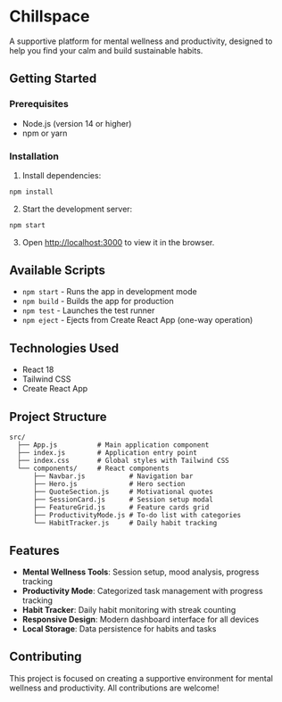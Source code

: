 # Chillspace

A supportive platform for mental wellness and productivity, designed to help you find your calm and build sustainable habits.

## Getting Started

### Prerequisites
- Node.js (version 14 or higher)
- npm or yarn

### Installation

1. Install dependencies:
```bash
npm install
```

2. Start the development server:
```bash
npm start
```

3. Open [http://localhost:3000](http://localhost:3000) to view it in the browser.

## Available Scripts

- `npm start` - Runs the app in development mode
- `npm build` - Builds the app for production
- `npm test` - Launches the test runner
- `npm eject` - Ejects from Create React App (one-way operation)

## Technologies Used

- React 18
- Tailwind CSS
- Create React App

## Project Structure

```
src/
  ├── App.js          # Main application component
  ├── index.js        # Application entry point
  ├── index.css       # Global styles with Tailwind CSS
  └── components/     # React components
      ├── Navbar.js           # Navigation bar
      ├── Hero.js             # Hero section
      ├── QuoteSection.js     # Motivational quotes
      ├── SessionCard.js      # Session setup modal
      ├── FeatureGrid.js      # Feature cards grid
      ├── ProductivityMode.js # To-do list with categories
      └── HabitTracker.js     # Daily habit tracking
```

## Features

- **Mental Wellness Tools**: Session setup, mood analysis, progress tracking
- **Productivity Mode**: Categorized task management with progress tracking
- **Habit Tracker**: Daily habit monitoring with streak counting
- **Responsive Design**: Modern dashboard interface for all devices
- **Local Storage**: Data persistence for habits and tasks

## Contributing

This project is focused on creating a supportive environment for mental wellness and productivity. All contributions are welcome!
